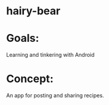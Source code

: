 hairy-bear
==========

Goals:
====
Learning and tinkering with Android

Concept:
====
An app for posting and sharing recipes.
